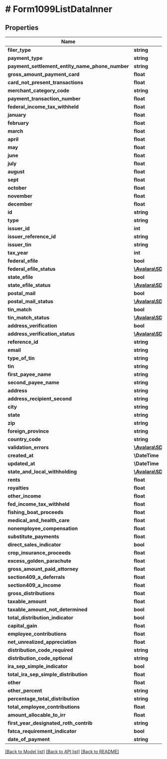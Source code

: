 # # Form1099ListDataInner

## Properties

Name | Type | Description | Notes
------------ | ------------- | ------------- | -------------
**filer_type** | **string** |  | [optional]
**payment_type** | **string** |  | [optional]
**payment_settlement_entity_name_phone_number** | **string** |  | [optional]
**gross_amount_payment_card** | **float** |  | [optional]
**card_not_present_transactions** | **float** |  | [optional]
**merchant_category_code** | **string** |  | [optional]
**payment_transaction_number** | **float** |  | [optional]
**federal_income_tax_withheld** | **float** |  | [optional]
**january** | **float** |  | [optional]
**february** | **float** |  | [optional]
**march** | **float** |  | [optional]
**april** | **float** |  | [optional]
**may** | **float** |  | [optional]
**june** | **float** |  | [optional]
**july** | **float** |  | [optional]
**august** | **float** |  | [optional]
**sept** | **float** |  | [optional]
**october** | **float** |  | [optional]
**november** | **float** |  | [optional]
**december** | **float** |  | [optional]
**id** | **string** |  | [optional]
**type** | **string** |  | [optional]
**issuer_id** | **int** |  | [optional]
**issuer_reference_id** | **string** |  | [optional]
**issuer_tin** | **string** |  | [optional]
**tax_year** | **int** |  | [optional]
**federal_efile** | **bool** |  | [optional]
**federal_efile_status** | [**\Avalara\SDK\Model\A1099\V2\Form1099StatusDetail**](Form1099StatusDetail.md) |  | [optional]
**state_efile** | **bool** |  | [optional]
**state_efile_status** | [**\Avalara\SDK\Model\A1099\V2\StateEfileStatusDetail[]**](StateEfileStatusDetail.md) |  | [optional]
**postal_mail** | **bool** |  | [optional]
**postal_mail_status** | [**\Avalara\SDK\Model\A1099\V2\Form1099StatusDetail**](Form1099StatusDetail.md) |  | [optional]
**tin_match** | **bool** |  | [optional]
**tin_match_status** | [**\Avalara\SDK\Model\A1099\V2\Form1099StatusDetail**](Form1099StatusDetail.md) |  | [optional]
**address_verification** | **bool** |  | [optional]
**address_verification_status** | [**\Avalara\SDK\Model\A1099\V2\Form1099StatusDetail**](Form1099StatusDetail.md) |  | [optional]
**reference_id** | **string** |  | [optional]
**email** | **string** |  | [optional]
**type_of_tin** | **string** |  | [optional]
**tin** | **string** |  | [optional]
**first_payee_name** | **string** |  | [optional]
**second_payee_name** | **string** |  | [optional]
**address** | **string** |  | [optional]
**address_recipient_second** | **string** |  | [optional]
**city** | **string** |  | [optional]
**state** | **string** |  | [optional]
**zip** | **string** |  | [optional]
**foreign_province** | **string** |  | [optional]
**country_code** | **string** |  | [optional]
**validation_errors** | [**\Avalara\SDK\Model\A1099\V2\ValidationError[]**](ValidationError.md) |  | [optional]
**created_at** | **\DateTime** |  | [optional]
**updated_at** | **\DateTime** |  | [optional]
**state_and_local_withholding** | [**\Avalara\SDK\Model\A1099\V2\StateAndLocalWithholding**](StateAndLocalWithholding.md) |  | [optional]
**rents** | **float** |  | [optional]
**royalties** | **float** |  | [optional]
**other_income** | **float** |  | [optional]
**fed_income_tax_withheld** | **float** |  | [optional]
**fishing_boat_proceeds** | **float** |  | [optional]
**medical_and_health_care** | **float** |  | [optional]
**nonemployee_compensation** | **float** |  | [optional]
**substitute_payments** | **float** |  | [optional]
**direct_sales_indicator** | **bool** |  | [optional]
**crop_insurance_proceeds** | **float** |  | [optional]
**excess_golden_parachute** | **float** |  | [optional]
**gross_amount_paid_attorney** | **float** |  | [optional]
**section409_a_deferrals** | **float** |  | [optional]
**section409_a_income** | **float** |  | [optional]
**gross_distributions** | **float** |  | [optional]
**taxable_amount** | **float** |  | [optional]
**taxable_amount_not_determined** | **bool** |  | [optional]
**total_distribution_indicator** | **bool** |  | [optional]
**capital_gain** | **float** |  | [optional]
**employee_contributions** | **float** |  | [optional]
**net_unrealized_appreciation** | **float** |  | [optional]
**distribution_code_required** | **string** |  | [optional]
**distribution_code_optional** | **string** |  | [optional]
**ira_sep_simple_indicator** | **bool** |  | [optional]
**total_ira_sep_simple_distribution** | **float** |  | [optional]
**other** | **float** |  | [optional]
**other_percent** | **string** |  | [optional]
**percentage_total_distribution** | **string** |  | [optional]
**total_employee_contributions** | **float** |  | [optional]
**amount_allocable_to_irr** | **float** |  | [optional]
**first_year_designated_roth_contrib** | **string** |  | [optional]
**fatca_requirement_indicator** | **bool** |  | [optional]
**date_of_payment** | **string** |  | [optional]

[[Back to Model list]](../../../README.md#models) [[Back to API list]](../../../README.md#endpoints) [[Back to README]](../../../README.md)
